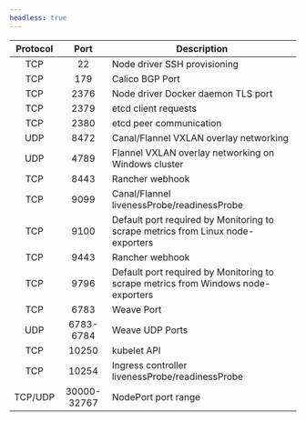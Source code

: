 ```yaml
---
headless: true
---
```

| Protocol 	|       Port       	| Description                                     	                                |
|:--------:	|:----------------:	|----------------------------------------------------------------------------------	|
|    TCP   	|         22      	| Node driver SSH provisioning                    	                                |
|    TCP    |        179        | Calico BGP Port                                                                   |
|    TCP   	|       2376       	| Node driver Docker daemon TLS port              	                                |
|    TCP   	|       2379       	| etcd client requests                           	                                |
|    TCP   	|       2380       	| etcd peer communication                         	                                |
|    UDP   	|       8472       	| Canal/Flannel VXLAN overlay networking          	                                |
|    UDP   	|       4789       	| Flannel VXLAN overlay networking on Windows cluster                               |
|    TCP   	|       8443       	| Rancher webhook                                                                   |
|    TCP   	|       9099       	| Canal/Flannel livenessProbe/readinessProbe      	                                |
|    TCP    |       9100        | Default port required by Monitoring to scrape metrics from Linux node-exporters   |
|    TCP   	|       9443       	| Rancher webhook                                                                   |
|    TCP    |       9796        | Default port required by Monitoring to scrape metrics from Windows node-exporters |
|    TCP   	|       6783       	| Weave Port      	                                                                |
|    UDP   	|       6783-6784   | Weave UDP Ports      	                                                            |
|    TCP   	|       10250      	| kubelet API                                     	                                |
|    TCP   	|       10254      	| Ingress controller livenessProbe/readinessProbe 	                                |
| TCP/UDP	| 30000-</br>32767 	| NodePort port range                             	                                |
